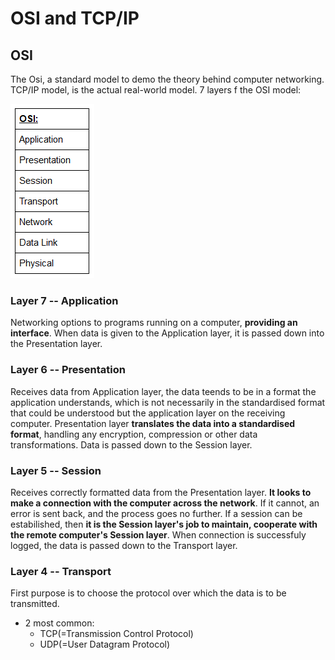 # OSI and TCP/IP

## OSI
The Osi, a standard model to demo the theory behind computer networking. TCP/IP model, is the actual real-world model. 
7 layers f the OSI model: 

![OSI](pictures/OSI-Table.png "OSI: APSTNDP")

### Layer 7 -- Application
Networking options to programs running on a computer, **providing an interface**. 
When data is given to the Application layer, it is passed down into the Presentation layer.

### Layer 6 -- Presentation
Receives data from Application layer, the data teends to be in a format the application understands,  which is not necessarily in the standardised format that could be understood but the application layer on the receiving computer. 
Presentation layer **translates the data into a standardised format**, handling any encryption, compression or other data transformations. Data is passed down to the Session layer.

### Layer 5 -- Session
Receives correctly formatted data from the Presentation layer. **It looks to make a connection with the computer across the network**. If it cannot, an error is sent back, and the process goes no further. If a session can be estabilished, then **it is the Session layer's job to maintain, cooperate with the remote computer's Session layer**. When connection is successfuly logged, the data is passed down to the Transport layer. 

### Layer 4 -- Transport
First purpose is to choose the protocol over which the data is to be transmitted. 
 - 2 most common: 
   + TCP(=Transmission Control Protocol)
   + UDP(=User Datagram Protocol)
